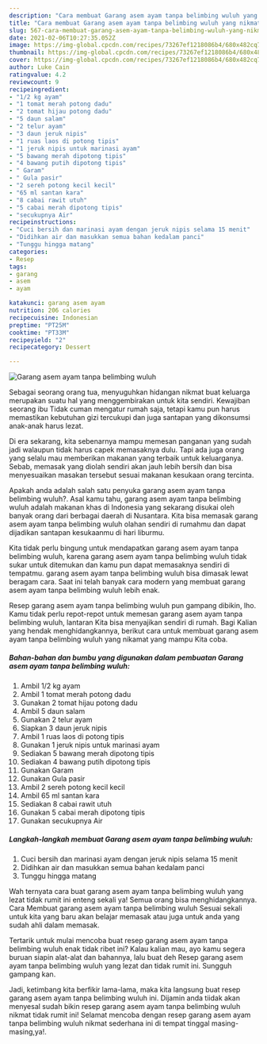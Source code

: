```yaml
---
description: "Cara membuat Garang asem ayam tanpa belimbing wuluh yang nikmat dan Mudah Dibuat"
title: "Cara membuat Garang asem ayam tanpa belimbing wuluh yang nikmat dan Mudah Dibuat"
slug: 567-cara-membuat-garang-asem-ayam-tanpa-belimbing-wuluh-yang-nikmat-dan-mudah-dibuat
date: 2021-02-06T10:27:35.052Z
image: https://img-global.cpcdn.com/recipes/73267ef1218086b4/680x482cq70/garang-asem-ayam-tanpa-belimbing-wuluh-foto-resep-utama.jpg
thumbnail: https://img-global.cpcdn.com/recipes/73267ef1218086b4/680x482cq70/garang-asem-ayam-tanpa-belimbing-wuluh-foto-resep-utama.jpg
cover: https://img-global.cpcdn.com/recipes/73267ef1218086b4/680x482cq70/garang-asem-ayam-tanpa-belimbing-wuluh-foto-resep-utama.jpg
author: Luke Cain
ratingvalue: 4.2
reviewcount: 9
recipeingredient:
- "1/2 kg ayam"
- "1 tomat merah potong dadu"
- "2 tomat hijau potong dadu"
- "5 daun salam"
- "2 telur ayam"
- "3 daun jeruk nipis"
- "1 ruas laos di potong tipis"
- "1 jeruk nipis untuk marinasi ayam"
- "5 bawang merah dipotong tipis"
- "4 bawang putih dipotong tipis"
- " Garam"
- " Gula pasir"
- "2 sereh potong kecil kecil"
- "65 ml santan kara"
- "8 cabai rawit utuh"
- "5 cabai merah dipotong tipis"
- "secukupnya Air"
recipeinstructions:
- "Cuci bersih dan marinasi ayam dengan jeruk nipis selama 15 menit"
- "Didihkan air dan masukkan semua bahan kedalam panci"
- "Tunggu hingga matang"
categories:
- Resep
tags:
- garang
- asem
- ayam

katakunci: garang asem ayam 
nutrition: 206 calories
recipecuisine: Indonesian
preptime: "PT25M"
cooktime: "PT33M"
recipeyield: "2"
recipecategory: Dessert

---
```



![Garang asem ayam tanpa belimbing wuluh](https://img-global.cpcdn.com/recipes/73267ef1218086b4/680x482cq70/garang-asem-ayam-tanpa-belimbing-wuluh-foto-resep-utama.jpg)

Sebagai seorang orang tua, menyuguhkan hidangan nikmat buat keluarga merupakan suatu hal yang menggembirakan untuk kita sendiri. Kewajiban seorang ibu Tidak cuman mengatur rumah saja, tetapi kamu pun harus memastikan kebutuhan gizi tercukupi dan juga santapan yang dikonsumsi anak-anak harus lezat.

Di era  sekarang, kita sebenarnya mampu memesan panganan yang sudah jadi walaupun tidak harus capek memasaknya dulu. Tapi ada juga orang yang selalu mau memberikan makanan yang terbaik untuk keluarganya. Sebab, memasak yang diolah sendiri akan jauh lebih bersih dan bisa menyesuaikan masakan tersebut sesuai makanan kesukaan orang tercinta. 



Apakah anda adalah salah satu penyuka garang asem ayam tanpa belimbing wuluh?. Asal kamu tahu, garang asem ayam tanpa belimbing wuluh adalah makanan khas di Indonesia yang sekarang disukai oleh banyak orang dari berbagai daerah di Nusantara. Kita bisa memasak garang asem ayam tanpa belimbing wuluh olahan sendiri di rumahmu dan dapat dijadikan santapan kesukaanmu di hari liburmu.

Kita tidak perlu bingung untuk mendapatkan garang asem ayam tanpa belimbing wuluh, karena garang asem ayam tanpa belimbing wuluh tidak sukar untuk ditemukan dan kamu pun dapat memasaknya sendiri di tempatmu. garang asem ayam tanpa belimbing wuluh bisa dimasak lewat beragam cara. Saat ini telah banyak cara modern yang membuat garang asem ayam tanpa belimbing wuluh lebih enak.

Resep garang asem ayam tanpa belimbing wuluh pun gampang dibikin, lho. Kamu tidak perlu repot-repot untuk memesan garang asem ayam tanpa belimbing wuluh, lantaran Kita bisa menyajikan sendiri di rumah. Bagi Kalian yang hendak menghidangkannya, berikut cara untuk membuat garang asem ayam tanpa belimbing wuluh yang nikamat yang mampu Kita coba.

<!--inarticleads1-->

##### Bahan-bahan dan bumbu yang digunakan dalam pembuatan Garang asem ayam tanpa belimbing wuluh:

1. Ambil 1/2 kg ayam
1. Ambil 1 tomat merah potong dadu
1. Gunakan 2 tomat hijau potong dadu
1. Ambil 5 daun salam
1. Gunakan 2 telur ayam
1. Siapkan 3 daun jeruk nipis
1. Ambil 1 ruas laos di potong tipis
1. Gunakan 1 jeruk nipis untuk marinasi ayam
1. Sediakan 5 bawang merah dipotong tipis
1. Sediakan 4 bawang putih dipotong tipis
1. Gunakan  Garam
1. Gunakan  Gula pasir
1. Ambil 2 sereh potong kecil kecil
1. Ambil 65 ml santan kara
1. Sediakan 8 cabai rawit utuh
1. Gunakan 5 cabai merah dipotong tipis
1. Gunakan secukupnya Air




<!--inarticleads2-->

##### Langkah-langkah membuat Garang asem ayam tanpa belimbing wuluh:

1. Cuci bersih dan marinasi ayam dengan jeruk nipis selama 15 menit
1. Didihkan air dan masukkan semua bahan kedalam panci
1. Tunggu hingga matang




Wah ternyata cara buat garang asem ayam tanpa belimbing wuluh yang lezat tidak rumit ini enteng sekali ya! Semua orang bisa menghidangkannya. Cara Membuat garang asem ayam tanpa belimbing wuluh Sesuai sekali untuk kita yang baru akan belajar memasak atau juga untuk anda yang sudah ahli dalam memasak.

Tertarik untuk mulai mencoba buat resep garang asem ayam tanpa belimbing wuluh enak tidak ribet ini? Kalau kalian mau, ayo kamu segera buruan siapin alat-alat dan bahannya, lalu buat deh Resep garang asem ayam tanpa belimbing wuluh yang lezat dan tidak rumit ini. Sungguh gampang kan. 

Jadi, ketimbang kita berfikir lama-lama, maka kita langsung buat resep garang asem ayam tanpa belimbing wuluh ini. Dijamin anda tiidak akan menyesal sudah bikin resep garang asem ayam tanpa belimbing wuluh nikmat tidak rumit ini! Selamat mencoba dengan resep garang asem ayam tanpa belimbing wuluh nikmat sederhana ini di tempat tinggal masing-masing,ya!.

